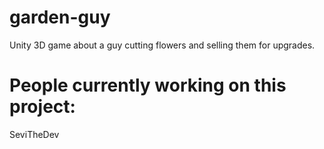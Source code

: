 # garden-guy
Unity 3D game about a guy cutting flowers and selling them for upgrades.

# People currently working on this project:
SeviTheDev
